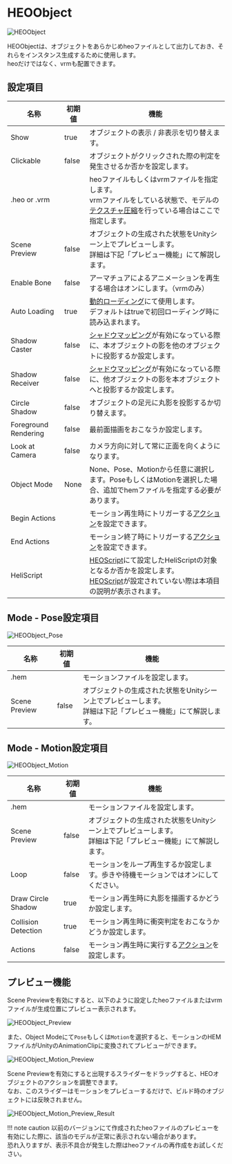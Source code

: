 # HEOObject

![HEOObject](img/HEOObject.jpg)

HEOObjectは、オブジェクトをあらかじめheoファイルとして出力しておき、それらをインスタンス生成するために使用します。<br>heoだけではなく、vrmも配置できます。

## 設定項目

| 名称 | 初期値 | 機能 |
| ---- | ---- | ---- |
| Show | true | オブジェクトの表示 / 非表示を切り替えます。 |
| Clickable | false | オブジェクトがクリックされた際の判定を発生させるか否かを設定します。 |
| .heo or .vrm | | heoファイルもしくはvrmファイルを指定します。<br>vrmファイルをしている状態で、モデルの[テクスチャ圧縮](../heoexporter/he_TextureCompression.md)を行っている場合はここで指定します。 |
| Scene Preview | false | オブジェクトの生成された状態をUnityシーン上でプレビューします。<br>詳細は下記「プレビュー機能」にて解説します。 | 
| Enable Bone | false | アーマチュアによるアニメーションを再生する場合はオンにします。（vrmのみ） |
| Auto Loading | true | [動的ローディング](HEOField.md)にて使用します。<br> デフォルトはtrueで初回ローディング時に読み込まれます。 |
| Shadow Caster | false | [シャドウマッピング](HEOWorldSetting.md)が有効になっている際に、本オブジェクトの影を他のオブジェクトに投影するか設定します。 |
| Shadow Receiver | false | [シャドウマッピング](HEOWorldSetting.md)が有効になっている際に、他オブジェクトの影を本オブジェクトへと投影するか設定します。 |
| Circle Shadow | false | オブジェクトの足元に丸影を投影するか切り替えます。 |
| Foreground Rendering | false |最前面描画をおこなうか設定します。 |
| Look at Camera | false | カメラ方向に対して常に正面を向くようになります。 |
| Object Mode | None | None、Pose、Motionから任意に選択します。PoseもしくはMotionを選択した場合、追加でhemファイルを指定する必要があります。 |
| Begin Actions | | モーション再生時にトリガーする[アクション](../Actions/ActionsOverview.md)を設定できます。 |
| End Actions | | モーション終了時にトリガーする[アクション](../Actions/ActionsOverview.md)を設定できます。 |
| HeliScript | | [HEOScript](HEOScript.md)にて設定したHeliScriptの対象となるか否かを設定します。<br>[HEOScript](HEOScript.md)が設定されていない際は本項目の説明が表示されます。|

## Mode - Pose設定項目

![HEOObject_Pose](img/HEOObject_Pose.jpg)

| 名称 | 初期値 | 機能 |
| ---- | ---- | ---- |
| .hem | | モーションファイルを設定します。 |
| Scene Preview | false | オブジェクトの生成された状態をUnityシーン上でプレビューします。<br>詳細は下記「プレビュー機能」にて解説します。 |

## Mode - Motion設定項目

![HEOObject_Motion](img/HEOObject_Motion.jpg)

| 名称 | 初期値 | 機能 |
| ---- | ---- | ---- |
| .hem | | モーションファイルを設定します。 |
| Scene Preview | false | オブジェクトの生成された状態をUnityシーン上でプレビューします。<br>詳細は下記「プレビュー機能」にて解説します。 |
| Loop | false | モーションをループ再生するか設定します。歩きや待機モーションではオンにしてください。|
| Draw Circle Shadow | true | モーション再生時に丸影を描画するかどうか設定します。 |
| Collision Detection | true | モーション再生時に衝突判定をおこなうかどうか設定します。 |
| Actions | false | モーション再生時に実行する[アクション](../Actions/ActionsOverview.md)を設定します。|

## プレビュー機能

Scene Previewを有効にすると、以下のように設定したheoファイルまたはvrmファイルが生成位置にプレビュー表示されます。

![HEOObject_Preview](img/HEOObject_Preview.jpg)

また、Object Modeにて`Pose`もしくは`Motion`を選択すると、モーションのHEMファイルがUnityのAnimationClipに変換されてプレビューができます。

![HEOObject_Motion_Preview](img/HEOObject_Motion_Preview.jpg)

Scene Previewを有効にすると出現するスライダーをドラッグすると、HEOオブジェクトのアクションを調整できます。<br>
なお、このスライダーはモーションをプレビューするだけで、ビルド時のオブジェクトには反映されません。

![HEOObject_Motion_Preview_Result](img/HEOObject_Motion_Preview_Result.jpg)

!!! note caution
    以前のバージョンにて作成されたheoファイルのプレビューを有効にした際に、該当のモデルが正常に表示されない場合があります。<br>
    恐れ入りますが、表示不具合が発生した際はheoファイルの再作成をお試しください。